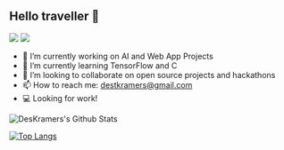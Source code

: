 ## Hello traveller 👋
[![](https://img.shields.io/badge/%40-Linkedin-blue)](https://www.linkedin.com/in/desmond-kramer/)
[![](https://img.shields.io/badge/%40-Instagram-orange)](https://www.instagram.com/dez_kramer/)
- 🔭 I’m currently working on AI and Web App Projects
- 🌱 I’m currently learning TensorFlow and C
- 👯 I’m looking to collaborate on open source projects and hackathons
- 📫 How to reach me: destkramers@gmail.com
- 💻 Looking for work!


<img align="center" src="https://github-readme-stats.vercel.app/api?username=DesKramer&include_all_commits=true&count_private=true&show_icons=true&line_height=20&title_color=7A7ADB&icon_color=2234AE&text_color=D3D3D3&bg_color=0,000000,130F40" alt="DesKramers's Github Stats">

[![Top Langs](https://github-readme-stats.vercel.app/api/top-langs/?username=DesKramer&layout=compact&text_color=daf7dc&bg_color=151515)](https://github.com/DesKramer/)
